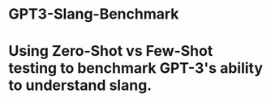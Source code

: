 # GPT3-Slang-Benchmark

# Using Zero-Shot vs Few-Shot testing to benchmark GPT-3's ability to understand slang.
